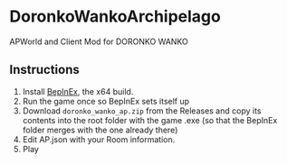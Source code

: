 # DoronkoWankoArchipelago
APWorld and Client Mod for DORONKO WANKO

## Instructions
1. Install [BepInEx](https://github.com/BepInEx/BepInEx/releases/tag/v5.4.23.2), the x64 build.
2. Run the game once so BepInEx sets itself up
3. Download `doronko_wanko_ap.zip` from the Releases and copy its contents into the root folder with the game .exe (so that the BepInEx folder merges with the one already there)
4. Edit AP.json with your Room information.
5. Play